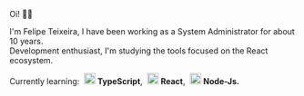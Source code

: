 Oi! 👋🏻

I'm Felipe Teixeira, I have been working as a System Administrator for about 10 years. <br/>
Development enthusiast, I'm studying the tools focused on the React ecosystem. <br/>



Currently learning: 
<img style="margin-left: 4px" src="https://i.ibb.co/PZ2XZgr/ts.png" width="20"/> <b>TypeScript</b>, 
<img style="margin-left: 4px" src="https://i.ibb.co/4RHMmLQ/react.png" width="20"/> <b>React</b>, 
<img style="margin-left: 4px" src="https://i.ibb.co/vVxmyN2/node.png" width="20"/> <b>Node-Js.</b>


